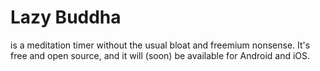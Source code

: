 # Lazy Buddha
is a meditation timer without the usual bloat and freemium nonsense. It's free and open source, and it will (soon) be available for Android and iOS.